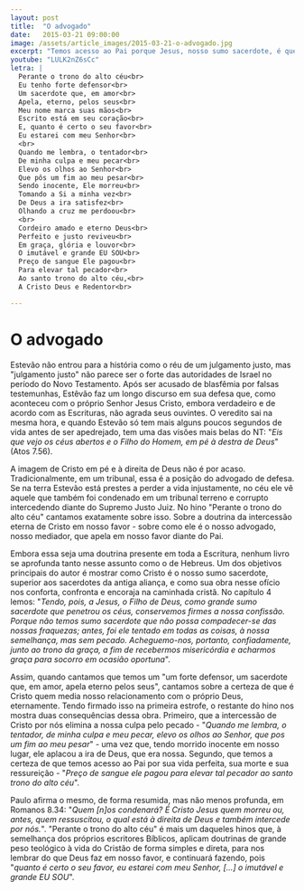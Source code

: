 ```yaml
---
layout: post
title:  "O advogado"
date:   2015-03-21 09:00:00
image: /assets/article_images/2015-03-21-o-advogado.jpg
excerpt: "Temos acesso ao Pai porque Jesus, nosso sumo sacerdote, é quem intercede por nós."
youtube: "LULK2nZ6sCc"
letra: |
  Perante o trono do alto céu<br>
  Eu tenho forte defensor<br>
  Um sacerdote que, em amor<br>
  Apela, eterno, pelos seus<br>
  Meu nome marca suas mãos<br>
  Escrito está em seu coração<br>
  E, quanto é certo o seu favor<br>
  Eu estarei com meu Senhor<br>
  <br>
  Quando me lembra, o tentador<br>
  De minha culpa e meu pecar<br>
  Elevo os olhos ao Senhor<br>
  Que pôs um fim ao meu pesar<br>
  Sendo inocente, Ele morreu<br>
  Tomando a Si a minha vez<br>
  De Deus a ira satisfez<br>
  Olhando a cruz me perdoou<br>
  <br>
  Cordeiro amado e eterno Deus<br>
  Perfeito e justo reviveu<br>
  Em graça, glória e louvor<br>
  O imutável e grande EU SOU<br>
  Preço de sangue Ele pagou<br>
  Para elevar tal pecador<br>
  Ao santo trono do alto céu,<br>
  A Cristo Deus e Redentor<br>

---
```


# O advogado

Estevão não entrou para a história como o réu de um julgamento justo, mas "julgamento justo" não parece ser o forte das autoridades de Israel no período do Novo Testamento. Após ser acusado de blasfêmia por falsas testemunhas, Estêvão faz um longo discurso em sua defesa que, como aconteceu com o próprio Senhor Jesus Cristo, embora verdadeiro e de acordo com as Escrituras, não agrada seus ouvintes. O veredito sai na mesma hora, e quando Estevão só tem mais alguns poucos segundos de vida antes de ser apedrejado, tem uma das visões mais belas do NT: "*Eis que vejo os céus abertos e o Filho do Homem, em pé à destra de Deus*" (Atos 7.56).

A imagem de Cristo em pé e à direita de Deus não é por acaso. Tradicionalmente, em um tribunal, essa é a posição do advogado de defesa. Se na terra Estevão está prestes a perder a vida injustamente, no céu ele vê aquele que também foi condenado em um tribunal terreno e corrupto intercedendo diante do Supremo Justo Juiz. No hino "Perante o trono do alto céu" cantamos exatamente sobre isso. Sobre a doutrina da intercessão eterna de Cristo em nosso favor - sobre como ele é o nosso advogado, nosso mediador, que apela em nosso favor diante do Pai.

Embora essa seja uma doutrina presente em toda a Escritura, nenhum livro se aprofunda tanto nesse assunto como o de Hebreus. Um dos objetivos principais do autor é mostrar como Cristo é o nosso sumo sacerdote, superior aos sacerdotes da antiga aliança, e como sua obra nesse ofício nos conforta, confronta e encoraja na caminhada cristã. No capítulo 4 lemos: "*Tendo, pois, a Jesus, o Filho de Deus, como grande sumo sacerdote que penetrou os céus, conservemos firmes a nossa confissão. Porque não temos sumo sacerdote que não possa compadecer-se das nossas fraquezas; antes, foi ele tentado em todas as coisas, à nossa semelhança, mas sem pecado. Acheguemo-nos, portanto, confiadamente, junto ao trono da graça, a fim de recebermos misericórdia e acharmos graça para socorro em ocasião oportuna*". 

Assim, quando cantamos que temos um "um forte defensor, um sacerdote que, em amor, apela eterno pelos seus", cantamos sobre a certeza de que é Cristo quem media nosso relacionamento com o próprio Deus, eternamente. Tendo firmado isso na primeira estrofe, o restante do hino nos mostra duas consequências dessa obra. Primeiro, que a intercessão de Cristo por nós elimina a nossa culpa pelo pecado - "*Quando me lembra, o tentador, de minha culpa e meu pecar, elevo os olhos ao Senhor, que pos um fim ao meu pesar*" - uma vez que, tendo morrido inocente em nosso lugar, ele aplacou a ira de Deus, que era nossa. Segundo, que temos a certeza de que temos acesso ao Pai por sua vida perfeita, sua morte e sua ressureição - "*Preço de sangue ele pagou para elevar tal pecador ao santo trono do alto céu*".

Paulo afirma o mesmo, de forma resumida, mas não menos profunda, em Romanos 8.34: "*Quem [n]os condenará? É Cristo Jesus quem morreu ou, antes, quem ressuscitou, o qual está à direita de Deus e também intercede por nós.*". "Perante o trono do alto céu" é mais um daqueles hinos que, à semelhança dos próprios escritores Bíblicos, aplicam doutrinas de grande peso teológico à vida do Cristão de forma simples e direta, para nos lembrar do que Deus faz em nosso favor, e continuará fazendo, pois "*quanto é certo o seu favor, eu estarei com meu Senhor, [...] o imutável e grande EU SOU*". 
